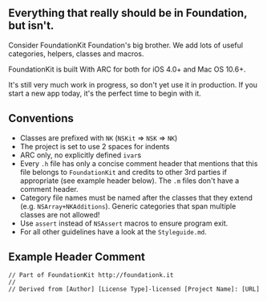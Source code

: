 ## Everything that really should be in Foundation, but isn't.

Consider FoundationKit Foundation's big brother. We add lots of useful categories, helpers, classes and macros.

FoundationKit is built With ARC for both for iOS 4.0+ and Mac OS 10.6+.

It's still very much work in progress, so don't yet use it in production.
If you start a new app today, it's the perfect time to begin with it.

## Conventions

- Classes are prefixed with `NK` (`NSKit` => `NSK` => `NK`)
- The project is set to use 2 spaces for indents
- ARC only, no explicitly defined `ivar`s
- Every `.h` file has only a concise comment header that mentions that this file belongs to `FoundationKit` and credits to other 3rd parties if appropriate (see example header below). The `.m` files don't have a comment header.
- Category file names must be named after the classes that they extend (e.g. `NSArray+NKAdditions`). Generic categories that span multiple classes are not allowed!
- Use `assert` instead of `NSAssert` macros to ensure program exit.
- For all other guidelines have a look at the `Styleguide.md`.

## Example Header Comment

    // Part of FoundationKit http://foundationk.it
    //
    // Derived from [Author] [License Type]-licensed [Project Name]: [URL]
